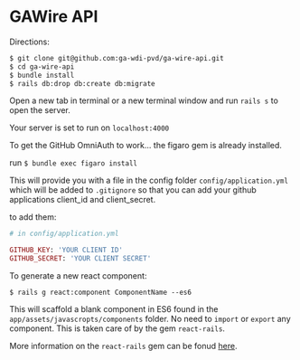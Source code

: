 # GAWire API

Directions:

```bash
$ git clone git@github.com:ga-wdi-pvd/ga-wire-api.git
$ cd ga-wire-api
$ bundle install
$ rails db:drop db:create db:migrate
```

Open a new tab in terminal or a new terminal window and run `rails s` to open the server. 

Your server is set to run on `localhost:4000`

To get the GitHub OmniAuth to work... the figaro gem is already installed.

run `$ bundle exec figaro install`

This will provide you with a file in the config folder `config/application.yml` which will be added to `.gitignore` so that you can add your github applications client_id and client_secret.

to add them:

```ruby
# in config/application.yml

GITHUB_KEY: 'YOUR CLIENT ID'
GITHUB_SECRET: 'YOUR CLIENT SECRET'
```

To generate a new react component:

`$ rails g react:component ComponentName --es6`

This will scaffold a blank component in ES6 found in the `app/assets/javascropts/components` folder.
No need to `import` or `export` any component. This is taken care of by the gem `react-rails`.

More information on the `react-rails` gem can be fonud [here](https://github.com/reactjs/react-rails).
